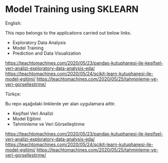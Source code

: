 # Model Training using SKLEARN

English:

This repo belongs to the applications carried out below links.

* Exploratory Data Analysis
* Model Training
* Prediction and Data Visualization

https://teachtomachines.com/2020/05/23/pandas-kutuphanesi-ile-kesifsel-veri-analizi-exploratory-data-analysis-eda/
https://teachtomachines.com/2020/05/24/scikit-learn-kutuphanesi-ile-model-egitimi/
https://teachtomachines.com/2020/05/25/tahminleme-ve-veri-gorsellestirme/

Türkçe:

Bu repo aşağıdaki linklerde yer alan uygulamara aittir.

* Keşifsel Veri Analizi
* Model Eğitimi
* Tahminleme ve Veri Görselleştirme

https://teachtomachines.com/2020/05/23/pandas-kutuphanesi-ile-kesifsel-veri-analizi-exploratory-data-analysis-eda/
https://teachtomachines.com/2020/05/24/scikit-learn-kutuphanesi-ile-model-egitimi/
https://teachtomachines.com/2020/05/25/tahminleme-ve-veri-gorsellestirme/
